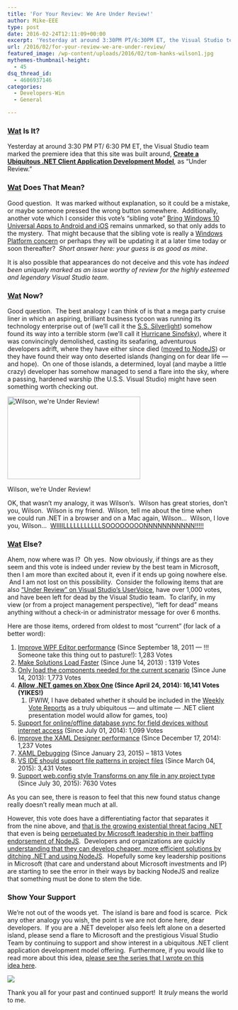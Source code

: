 ```yaml
---
title: 'For Your Review: We Are Under Review!'
author: Mike-EEE
type: post
date: 2016-02-24T12:11:09+00:00
excerpt: 'Yesterday at around 3:30PM PT/6:30PM ET, the Visual Studio team marked the premiere idea upon which this site was founded as "Under Review."  I take a look into what this means.'
url: /2016/02/for-your-review-we-are-under-review/
featured_image: /wp-content/uploads/2016/02/tom-hanks-wilson1.jpg
mythemes-thumbnail-height:
  - 45
dsq_thread_id:
  - 4606937146
categories:
  - Developers-Win
  - General

---
```

### <a href="http://i.imgur.com/AxtzziK.gif" target="_blank">Wat</a> Is It?

Yesterday at around 3:30 PM PT/ 6:30 PM ET, the Visual Studio team marked the premiere idea that this site was built around, **<a href="http://visualstudio.uservoice.com/forums/121579-visual-studio-2015/suggestions/10027638-create-a-ubiquitous-net-client-application-develo" target="_blank">Create a Ubiquitous .NET Client Application Development Model</a>**, as &#8220;Under Review.&#8221;

### <a href="http://littlefun.org/uploads/5217a194c856110b13000006_736.jpg" target="_blank">Wat</a> Does That Mean?

Good question.  It was marked without explanation, so it could be a mistake, or maybe someone pressed the wrong button somewhere.  Additionally, another vote which I consider this vote&#8217;s &#8220;sibling vote&#8221; <a href="http://visualstudio.uservoice.com/forums/121579-visual-studio-2015/suggestions/8912350-bring-windows-10-universal-apps-to-android-and-ios" target="_blank">Bring Windows 10 Universal Apps to Android and iOS</a> remains unmarked, so that only adds to the mystery.  That might because that the sibling vote is really a <a href="http://wpdev.uservoice.com/" target="_blank">Windows Platform concern</a> or perhaps they will be updating it at a later time today or soon thereafter?  _Short answer here: your guess is as good as mine_.

It is also possible that appearances do not deceive and this vote has _indeed been uniquely marked as an issue worthy of review for the highly esteemed and legendary Visual Studio team_.

### <a href="http://i.kinja-img.com/gawker-media/image/upload/nmdsdkbcu7muzpejtto6.jpg" target="_blank">Wat</a> Now?

Good question.  The best analogy I can think of is that a mega party cruise liner in which an aspiring, brilliant business tycoon was running its technology enterprise out of (we&#8217;ll call it the [S.S. Silverlight][1]) somehow found its way into a terrible storm (we&#8217;ll call it <a href="http://news.microsoft.com/2011/04/12/dean-hachamovitch-scott-guthrie-and-steven-sinofsky-mix11-keynote-day-1/" target="_blank">Hurricane Sinofsky</a>), where it was convincingly demolished, casting its seafaring, adventurous developers adrift, where they have either since died ([moved to NodeJS][2]) or they have found their way onto deserted islands (hanging on for dear life &#8212; and hope).  On one of those islands, a determined, loyal (and maybe a little crazy) developer has somehow managed to send a flare into the sky, where a passing, hardened warship (the U.S.S. Visual Studio) might have seen something worth checking out.

<div id="attachment_652" style="width: 310px" class="wp-caption alignright">
  <img class="size-medium wp-image-652" src="/wp-content/uploads/2016/02/tom-hanks-wilson1-300x186.jpg" alt="Wilson, we're Under Review!" width="300" height="186" srcset="/wp-content/uploads/2016/02/tom-hanks-wilson1-300x186.jpg 300w, /wp-content/uploads/2016/02/tom-hanks-wilson1-768x476.jpg 768w, /wp-content/uploads/2016/02/tom-hanks-wilson1-1024x635.jpg 1024w, /wp-content/uploads/2016/02/tom-hanks-wilson1.jpg 1128w" sizes="(max-width: 300px) 100vw, 300px" />
  
  <p class="wp-caption-text">
    Wilson, we&#8217;re Under Review!
  </p>
</div>

OK, that wasn&#8217;t my analogy, it was Wilson&#8217;s.  Wilson has great stories, don&#8217;t you, Wilson.  Wilson is my friend.  Wilson, tell me about the time when we could run .NET in a browser and on a Mac again, Wilson&#8230;  Wilson, I love you, Wilson&#8230;  <a href="https://en.wikipedia.org/wiki/Cast_Away#Wilson_the_volleyball" target="_blank">WIIIILLLLLLLLLLLSOOOOOOOONNNNNNNNNNN!!!!!</a>

### <a href="http://i.imgur.com/8RBIePJ.jpg" target="_blank">Wat</a> Else?

Ahem, now where was I?  Oh yes.  Now obviously, if things are as they seem and this vote is indeed under review by the best team in Microsoft, then I am more than excited about it, even if it ends up going nowhere else.  And I am not lost on this possibility.  Consider the following items that are also <a href="http://visualstudio.uservoice.com/forums/121579-visual-studio-2015/status/452308?page=1" target="_blank">&#8220;Under Review&#8221; on Visual Studio&#8217;s UserVoice</a>, have over 1,000 votes, and have been left for dead by the Visual Studio team.  To clarify, in my view (or from a project management perspective), &#8220;left for dead&#8221; means anything without a check-in or administrator message for over 6 months.

Here are those items, ordered from oldest to most &#8220;current&#8221; (for lack of a better word):

  1. <a href="http://visualstudio.uservoice.com/forums/121579-visual-studio-2015/suggestions/2033727-improve-wpf-editor-performance" target="_blank">Improve WPF Editor performance</a> (Since September 18, 2011 &#8212; !!! Someone take this thing out to pasture!): 1,283 Votes
  2. <a href="http://visualstudio.uservoice.com/forums/121579-visual-studio-2015/suggestions/2197975-make-solutions-load-faster" target="_blank">Make Solutions Load Faster</a> (Since June 14, 2013) : 1319 Votes
  3. <a href="http://visualstudio.uservoice.com/forums/121579-visual-studio-2015/suggestions/2255208-only-load-the-components-needed-for-the-current-sc" target="_blank">Only load the components needed for the current scenario</a> (Since June 14, 2013): 1,773 Votes
  4. **<a href="http://visualstudio.uservoice.com/forums/121579-visual-studio-2015/suggestions/4233646-allow-net-games-on-xbox-one" target="_blank">Allow .NET games on Xbox One</a> (Since April 24, 2014): 16,141 Votes (YIKES!)** 
      1. (FWIW, I have debated whether it should be included in the <a href="/2016/02/weekly-vote-report-for-friday-february-19-2016/" target="_blank">Weekly Vote Reports</a> as a truly ubiquitous &#8212; and ultimate &#8212; .NET client presentation model would allow for games, too)
  5. [Support for online/offline database sync for field devices without internet access][3] (Since July 01, 2014): 1,099 Votes
  6. <a href="http://visualstudio.uservoice.com/forums/121579-visual-studio-2015/suggestions/2204137-improve-the-xaml-designer-performance" target="_blank">Improve the XAML Designer performance</a> (Since December 17, 2014): 1,237 Votes
  7. <a href="http://visualstudio.uservoice.com/forums/121579-visual-studio-2015/suggestions/6736334-xaml-debugging" target="_blank">XAML Debugging</a> (Since January 23, 2015) &#8211; 1813 Votes
  8. <a href="http://visualstudio.uservoice.com/forums/121579-visual-studio-2015/suggestions/4512873-vs-ide-should-support-file-patterns-in-project-fil" target="_blank">VS IDE should support file patterns in project files</a> (Since March 04, 2015): 3,431 Votes
  9. <a href="http://visualstudio.uservoice.com/forums/121579-visual-studio-2015/suggestions/2043217-support-web-config-style-transforms-on-any-file-in" target="_blank">Support web.config style Transforms on any file in any project type</a> (Since July 30, 2015): 7630 Votes

As you can see, there is reason to feel that this new found status change really doesn&#8217;t really mean much at all.

However, this vote does have a differentiating factor that separates it from the nine above, and [that is the growing existential threat facing .NET][4] that even is being [perpetuated by Microsoft leadership in their baffling endorsement of NodeJS][5].  Developers and organizations are quickly [understanding that they can develop cheaper, more efficient solutions by ditching .NET and using NodeJS][2].  Hopefully some key leadership positions in Microsoft (that care and understand about Microsoft investments and IP) are starting to see the error in their ways by backing NodeJS and realize that something must be done to stem the tide.

### Show Your Support

We&#8217;re not out of the woods yet.  The island is bare and food is scarce.  Pick any other analogy you wish, the point is we are not done here, dear developers.  If you are a .NET developer also feels left alone on a deserted island, please send a flare to Microsoft and the prestigious Visual Studio Team by continuing to support and show interest in a ubiquitous .NET client application development model offering.  Furthermore, if you would like to read more about this idea, [please see the series that I wrote on this idea here][6].

<div class="push-button-container">
  <div class="push-button">
  </div>
  
  <a class="w-inline-block top-lighting" href="http://visualstudio.uservoice.com/forums/121579-visual-studio/suggestions/10027638-create-a-ubiquitous-net-client-application-develo" target="_blank"> 
  
  <div class="glass-insert" data-ix="blink" style="transition: opacity 500ms ease-in-out; opacity: 0;">
  </div>
  
  <img class="push-button-vote-text" src="http://uploads.webflow.com/55e079ccd960e71226582014/55d09ab72123fb7e3e46b1cd_Vote%20Now!%20Text.svg" /></a>
</div>

Thank you all for your past and continued support!  It _truly_ means the world to me.

 [1]: /2015/10/existing-net-client-application-models/#silverlight
 [2]: /2016/02/the-net-to-nodejs-exodus-sound-off/
 [3]: http://visualstudio.uservoice.com/forums/121579-visual-studio-2015/suggestions/2145613-support-for-online-offline-database-sync-for-field
 [4]: /2016/02/how-nodejs-is-dominating-net-in-3-easy-charts/
 [5]: /2015/12/is-net-in-trouble-belated-thoughts-from-connect-2015/
 [6]: /series/bridge-to-dotnet-ubiquity/